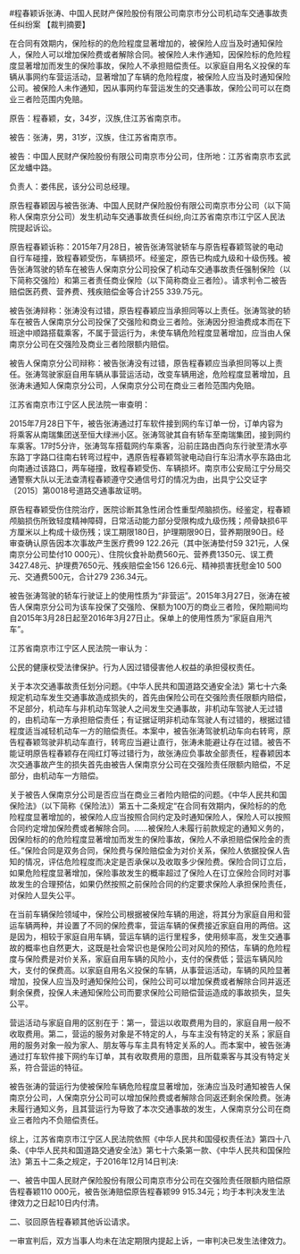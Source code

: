 #程春颖诉张涛、中国人民财产保险股份有限公司南京市分公司机动车交通事故责任纠纷案 
【裁判摘要】

在合同有效期内，保险标的的危险程度显著增加的，被保险人应当及时通知保险人，保险人可以增加保险费或者解除合同。被保险人未作通知，因保险标的危险程度显著增加而发生的保险事故，保险人不承担赔偿责任。以家庭自用名义投保的车辆从事网约车营运活动，显著增加了车辆的危险程度，被保险人应当及时通知保险公司。被保险人未作通知，因从事网约车营运发生的交通事故，保险公司可以在商业三者险范围内免赔。

原告：程春颖，女，34岁，汉族,住江苏省南京市。

被告：张涛，男，31岁，汉族，住江苏省南京市。

被告：中国人民财产保险股份有限公司南京市分公司，住所地：江苏省南京市玄武区龙蟠中路。

负责人：娄伟民，该分公司总经理。

原告程春颖因与被告张涛、中国人民财产保险股份有限公司南京市分公司（以下简称人保南京分公司）发生机动车交通事故责任纠纷,向江苏省南京市江宁区人民法院提起诉讼。

原告程春颖诉称：2015年7月28日，被告张涛驾驶轿车与原告程春颖驾驶的电动自行车碰撞，致程春颖受伤，车辆损坏。经鉴定，原告已构成九级和十级伤残。被告张涛驾驶的轿车在被告人保南京分公司投保了机动车交通事故责任强制保险（以下简称交强险）和第三者责任商业保险（以下简称商业三者险）。请求判令二被告赔偿医药费、营养费、残疾赔偿金等合计255 339.75元。

被告张涛辩称：张涛没有过错，原告程春颖应当承担同等以上责任。张涛驾驶的轿车在被告人保南京分公司投保了交强险和商业三者险。张涛因分担油费成本而在下班途中顺路搭载乘客，不属于营运行为，未使车辆危险程度显著增加，应当由人保南京分公司在交强险及商业三者险限额内赔偿。

被告人保南京分公司辩称：被告张涛没有过错，原告程春颖应当承担同等以上责任。张涛驾驶家庭自用车辆从事营运活动，改变车辆用途，危险程度显著增加，且张涛未通知人保南京分公司，人保南京分公司在商业三者险范围内免赔。

江苏省南京市江宁区人民法院一审查明：

2015年7月28日下午，被告张涛通过打车软件接到网约车订单一份，订单内容为将乘客从南瑞集团送至恒大绿洲小区。张涛驾驶其自有轿车至南瑞集团，接到网约车乘客。17时5分许，张涛驾车搭载网约车乘客，沿前庄路由西向东行驶至清水亭东路丁字路口往南右转弯过程中，遇原告程春颖驾驶电动自行车沿清水亭东路由北向南通过该路口，两车碰撞，致程春颖受伤、车辆损坏。南京市公安局江宁分局交通警察大队以无法查清程春颖遵守交通信号灯的情况为由，出具宁公交证字〔2015〕第0018号道路交通事故证明。

原告程春颖受伤住院治疗，医院诊断其急性闭合性重型颅脑损伤。经鉴定，程春颖颅脑损伤所致轻度精神障碍，日常活动能力部分受限构成九级伤残；颅骨缺损6平方厘米以上构成十级伤残；误工期限180日，护理期限90日，营养期限90日。经审查确认原告因本次事故产生医疗费99 122.26元（其中张涛垫付59 321元，人保南京分公司垫付10 000元）、住院伙食补助费560元、营养费1350元、误工费3427.48元、护理费7650元、残疾赔偿金156 126.6元、精神损害抚慰金10 500元、交通费500元，合计279 236.34元。

被告张涛驾驶的轿车行驶证上的使用性质为“非营运”。2015年3月27日，张涛在被告人保南京分公司为该车投保了交强险、保额为100万的商业三者险，保险期间均自2015年3月28日起至2016年3月27日止。保单上的使用性质为“家庭自用汽车”。

江苏省南京市江宁区人民法院一审认为：

公民的健康权受法律保护。行为人因过错侵害他人权益的承担侵权责任。

关于本次交通事故责任划分问题。《中华人民共和国道路交通安全法》第七十六条规定机动车发生交通事故造成损失的，首先由保险公司在交强险责任限额内赔偿，不足部分，机动车与非机动车驾驶人之间发生交通事故，非机动车驾驶人无过错的，由机动车一方承担赔偿责任；有证据证明非机动车驾驶人有过错的，根据过错程度适当减轻机动车一方的赔偿责任。本案中，被告张涛驾驶机动车向右转弯，原告程春颖驾驶非机动车直行，转弯应当避让直行，张涛未能避让存在过错。被告不能证明原告程春颖存在闯红灯等过错行为，故张涛应负事故全部责任，程春颖因本次交通事故产生的损失首先由被告人保南京分公司在交强险责任限额内赔偿，不足部分，由机动车一方赔偿。

关于被告人保南京分公司是否应当在商业三者险内赔偿的问题。《中华人民共和国保险法》（以下简称《保险法》）第五十二条规定“在合同有效期内，保险标的的危险程度显著增加的，被保险人应当按照合同约定及时通知保险人，保险人可以按照合同约定增加保险费或者解除合同。……被保险人未履行前款规定的通知义务的，因保险标的的危险程度显著增加而发生的保险事故，保险人不承担赔偿保险金的责任。”保险合同是双务合同，保险费与保险赔偿金为对价关系，保险人依据投保人告知的情况，评估危险程度而决定是否承保以及收取多少保险费。保险合同订立后，如果危险程度显著增加，保险事故发生的概率超过了保险人在订立保险合同时对事故发生的合理预估，如果仍然按照之前保险合同的约定要求保险人承担保险责任，对保险人显失公平。

在当前车辆保险领域中，保险公司根据被保险车辆的用途，将其分为家庭自用和营运车辆两种，并设置了不同的保险费率，营运车辆的保费接近家庭自用的两倍。这是因为，相较于家庭自用车辆，营运车辆的运行里程多，使用频率高，发生交通事故的概率也自然更大，这既是社会常识也是保险公司对风险的预估，车辆的危险程度与保险费是对价关系，家庭自用车辆的风险小，支付的保费低；营运车辆风险大，支付的保费高。以家庭自用名义投保的车辆，从事营运活动，车辆的风险显著增加，投保人应当及时通知保险公司，保险公司可以增加保费或者解除合同并返还剩余保费，投保人未通知保险公司而要求保险公司赔偿营运造成的事故损失，显失公平。

营运活动与家庭自用的区别在于：第一，营运以收取费用为目的，家庭自用一般不收取费用。第二，营运的服务对象是不特定的人，与车主没有特定的关系；家庭自用的服务对象一般为家人、朋友等与车主具有特定关系的人。而本案中，被告张涛通过打车软件接下网约车订单，其有收取费用的意图，且所载乘客与其没有特定关系，符合营运的特征。

被告张涛的营运行为使被保险车辆危险程度显著增加，张涛应当及时通知被告人保南京分公司，人保南京分公司可以增加保险费或者解除合同返还剩余保险费。张涛未履行通知义务，且其营运行为导致了本次交通事故的发生，人保南京分公司在商业三者险内不负赔偿责任。

综上，江苏省南京市江宁区人民法院依照《中华人民共和国侵权责任法》第四十八条、《中华人民共和国道路交通安全法》第七十六条第一款、《中华人民共和国保险法》第五十二条之规定，于2016年12月14日判决:

一、被告中国人民财产保险股份有限公司南京市分公司在交强险责任限额内赔偿原告程春颖110 000元，被告张涛赔偿原告程春颖99 915.34元；均于本判决发生法律效力之日起10日内付清。

二、驳回原告程春颖其他诉讼请求。

一审宣判后，双方当事人均未在法定期限内提起上诉，一审判决已发生法律效力。




